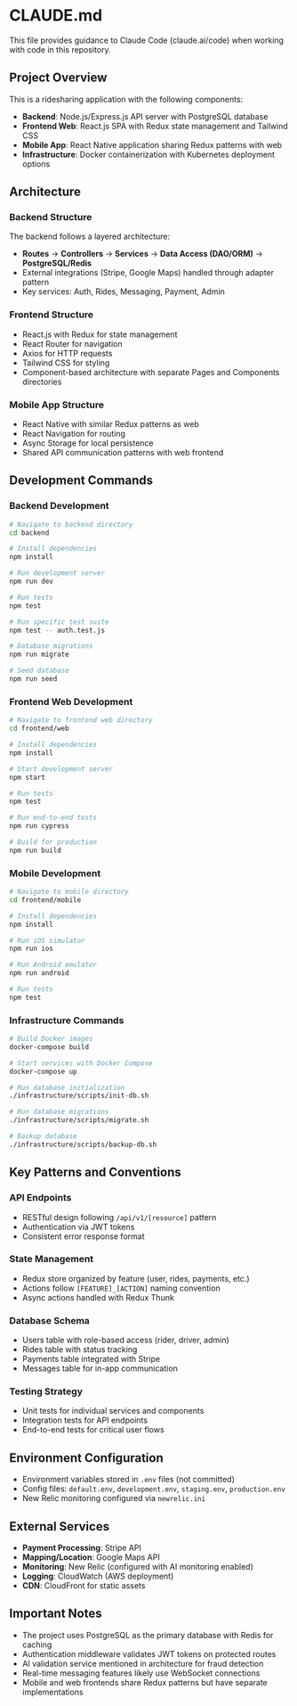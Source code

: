 # CLAUDE.md

This file provides guidance to Claude Code (claude.ai/code) when working with code in this repository.

## Project Overview

This is a ridesharing application with the following components:
- **Backend**: Node.js/Express.js API server with PostgreSQL database
- **Frontend Web**: React.js SPA with Redux state management and Tailwind CSS
- **Mobile App**: React Native application sharing Redux patterns with web
- **Infrastructure**: Docker containerization with Kubernetes deployment options

## Architecture

### Backend Structure
The backend follows a layered architecture:
- **Routes** → **Controllers** → **Services** → **Data Access (DAO/ORM)** → **PostgreSQL/Redis**
- External integrations (Stripe, Google Maps) handled through adapter pattern
- Key services: Auth, Rides, Messaging, Payment, Admin

### Frontend Structure
- React.js with Redux for state management
- React Router for navigation
- Axios for HTTP requests
- Tailwind CSS for styling
- Component-based architecture with separate Pages and Components directories

### Mobile App Structure
- React Native with similar Redux patterns as web
- React Navigation for routing
- Async Storage for local persistence
- Shared API communication patterns with web frontend

## Development Commands

### Backend Development
```bash
# Navigate to backend directory
cd backend

# Install dependencies
npm install

# Run development server
npm run dev

# Run tests
npm test

# Run specific test suite
npm test -- auth.test.js

# Database migrations
npm run migrate

# Seed database
npm run seed
```

### Frontend Web Development
```bash
# Navigate to frontend web directory
cd frontend/web

# Install dependencies
npm install

# Start development server
npm start

# Run tests
npm test

# Run end-to-end tests
npm run cypress

# Build for production
npm run build
```

### Mobile Development
```bash
# Navigate to mobile directory
cd frontend/mobile

# Install dependencies
npm install

# Run iOS simulator
npm run ios

# Run Android emulator
npm run android

# Run tests
npm test
```

### Infrastructure Commands
```bash
# Build Docker images
docker-compose build

# Start services with Docker Compose
docker-compose up

# Run database initialization
./infrastructure/scripts/init-db.sh

# Run database migrations
./infrastructure/scripts/migrate.sh

# Backup database
./infrastructure/scripts/backup-db.sh
```

## Key Patterns and Conventions

### API Endpoints
- RESTful design following `/api/v1/[resource]` pattern
- Authentication via JWT tokens
- Consistent error response format

### State Management
- Redux store organized by feature (user, rides, payments, etc.)
- Actions follow `[FEATURE]_[ACTION]` naming convention
- Async actions handled with Redux Thunk

### Database Schema
- Users table with role-based access (rider, driver, admin)
- Rides table with status tracking
- Payments table integrated with Stripe
- Messages table for in-app communication

### Testing Strategy
- Unit tests for individual services and components
- Integration tests for API endpoints
- End-to-end tests for critical user flows

## Environment Configuration
- Environment variables stored in `.env` files (not committed)
- Config files: `default.env`, `development.env`, `staging.env`, `production.env`
- New Relic monitoring configured via `newrelic.ini`

## External Services
- **Payment Processing**: Stripe API
- **Mapping/Location**: Google Maps API
- **Monitoring**: New Relic (configured with AI monitoring enabled)
- **Logging**: CloudWatch (AWS deployment)
- **CDN**: CloudFront for static assets

## Important Notes
- The project uses PostgreSQL as the primary database with Redis for caching
- Authentication middleware validates JWT tokens on protected routes
- AI validation service mentioned in architecture for fraud detection
- Real-time messaging features likely use WebSocket connections
- Mobile and web frontends share Redux patterns but have separate implementations